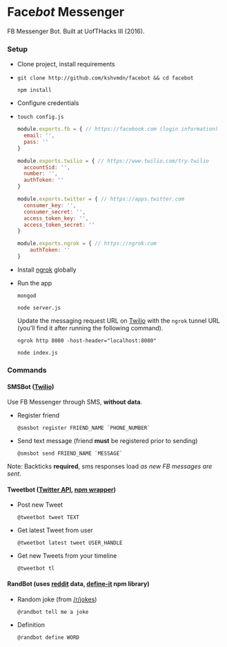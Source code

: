 # Face*bot* Messenger
FB Messenger Bot. Built at UofTHacks III (2016).

### Setup

+ Clone project, install requirements
+ 
  ```
  git clone http://github.com/kshvmdn/facebot && cd facebot
  ```
  
  ```
  npm install
  ```
  
+ Configure credentials
+ 
  ```
  touch config.js
  ```
  
  ```javascript
  module.exports.fb = { // https://facebook.com (login information)
    email: '',
    pass: ''
  }
  
  module.exports.twilio = { // https://www.twilio.com/try-twilio
    accountSid: '',
    number: '',
    authToken: ''
  }
  
  module.exports.twitter = { // https://apps.twitter.com
    consumer_key: '',
    consumer_secret: '',
    access_token_key: '',
    access_token_secret: ''
  }
  
  module.exports.ngrok = { // https://ngrok.com
      authToken: ''
  }
  ```
  
+ Install [ngrok](https://www.npmjs.com/package/ngrok) globally
+ Run the app

  ```
  mongod
  ```
  
  ```
  node server.js
  ```
  
  Update the messaging request URL on [Twilio](https://www.twilio.com/user/account/messaging/phone-numbers) with the `ngrok` tunnel URL (you'll find it after running the following command).
  
  ```
  ngrok http 8080 -host-header="localhost:8080"
  ```
  
  ```
  node index.js
  ```

### Commands

#### SMSBot ([Twilio](https://www.twilio.com))

Use FB Messenger through SMS, __without data__.

+ Register friend

  ``` 
  @smsbot register FRIEND_NAME `PHONE_NUMBER`
  ```

+ Send text message (friend __must__ be registered prior to sending)

  ```
  @smsbot send FRIEND_NAME `MESSAGE` 
  ```

Note: Backticks __required__, sms responses load _as new FB messages are sent_.

#### Tweetbot ([Twitter API](https://dev.twitter.com/rest/public), [npm wrapper](https://www.npmjs.com/package/twitter))

+ Post new Tweet 

  ```
  @tweetbot tweet TEXT
  ```

+ Get latest Tweet from user

  ```
  @tweetbot latest tweet USER_HANDLE
  ```

+ Get new Tweets from your timeline

  ```
  @tweetbot tl
  ```


#### RandBot (uses [reddit](https://reddit.com) data, [define-it](https://www.npmjs.com/package/define-it) npm library)

+ Random joke (from [/r/jokes](https://reddit.com/r/jokes))

  ```
  @randbot tell me a joke
  ```

+ Definition

  ```
  @randbot define WORD
  ```
